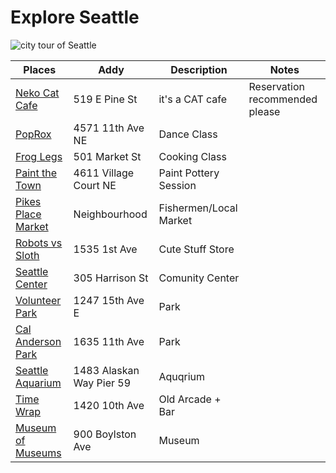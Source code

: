# Explore Seattle

![city tour of Seattle](https://github.com/macyso12/explore-seattle/assets/75864321/13af8624-3cc6-4957-a2a8-c2b757215250)


| Places | Addy | Description | Notes |
| --- | --- | --- | --- |
| [Neko Cat Cafe](https://nekocatcafe.com/) | 519 E Pine St | it's a CAT cafe | Reservation recommended please | 
| [PopRox](https://www.poproxdance.com/) | 4571 11th Ave NE | Dance Class |
| [Frog Legs](https://froglegskca.com/) | 501 Market St | Cooking Class |
| [Paint the Town](https://www.paintthetown.studio/) | 4611 Village Court NE | Paint Pottery Session |
| [Pikes Place Market](https://www.pikeplacemarket.org/) | Neighbourhood | Fishermen/Local Market |
| [Robots vs Sloth](https://www.robotvsloth.com/) | 1535 1st Ave | Cute Stuff Store | 
| [Seattle Center](https://www.seattlecenter.com/) | 305 Harrison St | Comunity Center |
| [Volunteer Park](https://www.seattle.gov/parks/allparks/volunteer-park) | 1247 15th Ave E | Park |
| [Cal Anderson Park](https://www.calandersonpark.org/) | 1635 11th Ave | Park
| [Seattle Aquarium](https://www.seattleaquarium.org/) | 1483 Alaskan Way Pier 59 | Aquqrium |
| [Time Wrap](https://ramyunbar.com/) | 1420 10th Ave | Old Arcade + Bar
| [Museum of Museums](https://www.museumofmuseums.com/) | 900 Boylston Ave | Museum |
